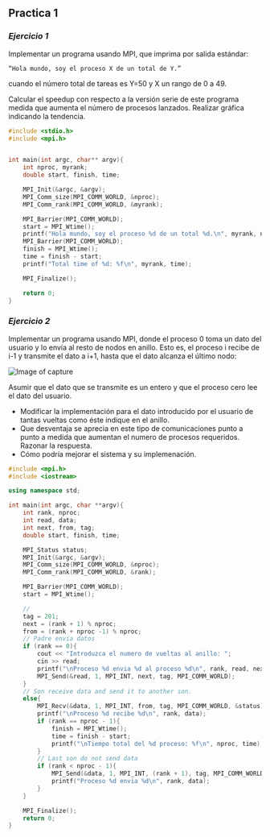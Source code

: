 ## Practica 1
### *Ejercicio 1*

Implementar un programa usando MPI, que imprima por salida estándar:

`“Hola mundo, soy el proceso X de un total de Y.”`

cuando el número total de tareas es Y=50 y X un rango de 0 a 49.

Calcular el speedup con respecto a la versión serie de este programa medida que aumenta el número de procesos lanzados. Realizar gráfica indicando la tendencia. 

```c
#include <stdio.h>
#include <mpi.h>


int main(int argc, char** argv){
    int nproc, myrank;
    double start, finish, time;

    MPI_Init(&argc, &argv);
    MPI_Comm_size(MPI_COMM_WORLD, &nproc);
    MPI_Comm_rank(MPI_COMM_WORLD, &myrank);

    MPI_Barrier(MPI_COMM_WORLD);
    start = MPI_Wtime();
    printf("Hola mundo, soy el proceso %d de un total %d.\n", myrank, nproc);
    MPI_Barrier(MPI_COMM_WORLD);
    finish = MPI_Wtime();
    time = finish - start;
    printf("Total time of %d: %f\n", myrank, time);

    MPI_Finalize();

    return 0;
}
```


### *Ejercicio 2*

Implementar un programa usando MPI, donde el proceso 0 toma un dato del usuario y lo envía al resto de nodos en anillo. Esto es, el proceso i recibe de i-1 y transmite el dato a i+1, hasta que el dato alcanza el último nodo: 

![Image of capture](https://raw.githubusercontent.com/JGilR/ComputerArchitecture/master/ac1.PNG)

Asumir que el dato que se transmite es un entero y que el proceso cero lee el dato del usuario.
* Modificar la implementación para el dato introducido por el usuario de tantas vueltas como éste indique en el anillo.
* Que desventaja se aprecia en este tipo de comunicaciones punto a punto a medida que aumentan el numero de procesos requeridos. Razonar la respuesta.
* Cómo podría mejorar el sistema y su implemenación.

```c++
#include <mpi.h>
#include <iostream>

using namespace std;

int main(int argc, char **argv){
    int rank, nproc;
    int read, data;
    int next, from, tag;
    double start, finish, time;

    MPI_Status status;
    MPI_Init(&argc, &argv);
    MPI_Comm_size(MPI_COMM_WORLD, &nproc);
    MPI_Comm_rank(MPI_COMM_WORLD, &rank);

    MPI_Barrier(MPI_COMM_WORLD);
    start = MPI_Wtime();

    //
    tag = 201;
    next = (rank + 1) % nproc;
    from = (rank + nproc -1) % nproc;
    // Padre envia datos
    if (rank == 0){
        cout << "Introduzca el numero de vueltas al anillo: ";
        cin >> read;
        printf("\nProceso %d envia %d al proceso %d\n", rank, read, next);
        MPI_Send(&read, 1, MPI_INT, next, tag, MPI_COMM_WORLD);
    }
    // Son receive data and send it to another son.
    else{
        MPI_Recv(&data, 1, MPI_INT, from, tag, MPI_COMM_WORLD, &status);
        printf("\nProceso %d recibe %d\n", rank, data);
        if (rank == nproc - 1){
            finish = MPI_Wtime();
            time = finish - start;
            printf("\nTiempo total del %d proceso: %f\n", nproc, time);
        }
        // Last son do not send data
        if (rank < nproc - 1){
            MPI_Send(&data, 1, MPI_INT, (rank + 1), tag, MPI_COMM_WORLD);
            printf("Proceso %d envia %d\n", rank, data);
        }
    }

    MPI_Finalize();
    return 0;
}
```
